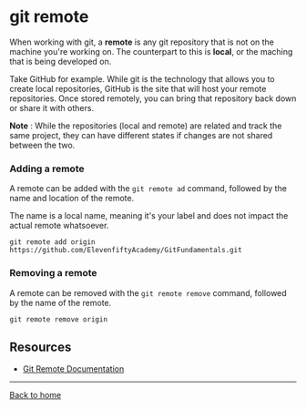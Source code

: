 # git remote

When working with git, a **remote** is any git repository that is not on the machine you're working on. The counterpart to this is **local**, or the maching that is being developed on. 

Take GitHub for example. While git is the technology that allows you to create local repositories, GitHub is the site that will host your remote repositories. Once stored remotely, you can bring that repository back down or share it with others. 

**Note** : While the repositories (local and remote) are related and track the same project, they can have different states if changes are not shared between the two.

### Adding a remote

A remote can be added with the `git remote ad` command, followed by the name and location of the remote.

The name is a local name, meaning it's your label and does not impact the actual remote whatsoever.
```
git remote add origin https://github.com/ElevenfiftyAcademy/GitFundamentals.git
```

### Removing a remote

A remote can be removed with the `git remote remove` command, followed by the name of the remote.
```
git remote remove origin
```

## Resources
- [Git Remote Documentation](https://git-scm.com/docs/git-remote)
---
[Back to home](../README.md)